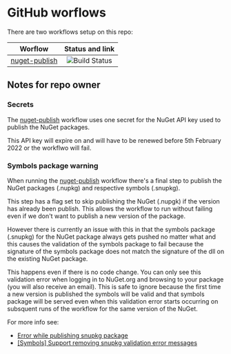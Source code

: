 # GitHub worflows

There are two workflows setup on this repo:

| Worflow                   |      Status and link      |
|---------------------------|:-------------------------:|
| [nuget-publish](https://github.com/edumserrano/dot-net-sdk-extensions/blob/main/.github/workflows/nuget-publish.yml)             |  ![Build Status](https://github.com/edumserrano/dot-net-sdk-extensions/workflows/Publish%20Nuget%20packages/badge.svg) |


## Notes for repo owner

### Secrets

The [nuget-publish](https://github.com/edumserrano/dot-net-sdk-extensions/blob/main/.github/workflows/nuget-publish.yml) workflow uses one secret for the NuGet API key used to publish the NuGet packages.

This API key will expire on  and will have to be renewed before 5th February 2022 or the workflwo will fail.

### Symbols package warning

When running the [nuget-publish](https://github.com/edumserrano/dot-net-sdk-extensions/blob/main/.github/workflows/nuget-publish.yml) workflow there's a final step to publish the NuGet packages (.nupkg) and respective symbols (.snupkg).

This step has a flag set to skip publishing the NuGet (.nupgk) if the version has already been publish. This allows the workflow to run without failing even if we don't want to publish a new version of the package.

However there is currently an issue with this in that the symbols package (.snupkg) for the NuGet package always gets pushed no matter what and this causes the validation of the symbols package to fail because the signature of the symbols package does not match the signature of the dll on the existing NuGet package.

This happens even if there is no code change. You can only see this validation error when logging in to NuGet.org and browsing to your package (you will also receive an email). This is safe to ignore because the first time a new version is published the symbols will be valid and that symbols package will be served even when this validation error starts occurring on subsquent runs of the workflow for the same version of the NuGet.

For more info see:

- [Error while publishing snupkg package](https://github.com/NuGet/NuGetGallery/issues/7949)
- [[Symbols] Support removing snupkg validation error messages](https://github.com/NuGet/NuGetGallery/issues/8036)